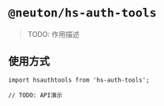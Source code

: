 # `@neuton/hs-auth-tools`

> TODO: 作用描述

## 使用方式

```
import hsauthtools from 'hs-auth-tools';

// TODO: API演示
```
